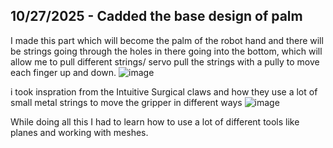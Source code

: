 <!--
  ===================    !!READ THIS NOTICE!!   ====================
  DO NOT edit this file manually. Your changes WILL BE OVERWRITTEN!
  This journal is auto generated and updated by Hack Club Blueprint.
  To edit this file, please edit your journal entries on Blueprint.
  ==================================================================
-->

## 10/27/2025 - Cadded the base design of palm  

I made this part which will become the palm of the robot hand and there will be strings going through the holes in there going into the bottom, which will allow me to pull different strings/ servo pull the strings with a pully to move each finger up and down.
![image](https://blueprint.hackclub.com/user-attachments/blobs/proxy/eyJfcmFpbHMiOnsiZGF0YSI6NjAwNywicHVyIjoiYmxvYl9pZCJ9fQ==--215eab1ac85362763067e83e33607cabbe4fc6f5/image.png)

i took inspration from the Intuitive Surgical claws and how they use a lot of small metal strings to move the gripper in different ways
![image](https://blueprint.hackclub.com/user-attachments/blobs/proxy/eyJfcmFpbHMiOnsiZGF0YSI6NjAwOSwicHVyIjoiYmxvYl9pZCJ9fQ==--6adabded8389f5484157339f5e50ab4f9f2085a3/image.png)

While doing all this I had to learn how to use a lot of different tools like planes and working with meshes.




  

